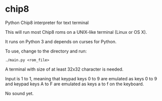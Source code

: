 # chip8
Python Chip8 interpreter for text terminal

This will run most Chip8 roms on a UNIX-like terminal (Linux or OS X).

It runs on Python 3 and depends on curses for Python.

To use, change to the directory and run:

`./main.py <rom_file>`

A terminal with size of at least 32x32 character is needed.

Input is 1 to 1, meaning that keypad keys 0 to 9 are emulated as keys 0 to 9 and keypad keys A to F are emulated as keys a to f on the keyboard.

No sound yet.

